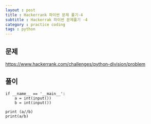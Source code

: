 ```yaml
---
layout : post
title : Hackerrank 파이썬 문제 풀기-4
subtitle : Hackerrak 파이썬 문제풀기 -4
category : practice coding
tags : python
---
```


## 문제 
https://www.hackerrank.com/challenges/python-division/problem


## 풀이
~~~
if __name__ == '__main__':
    a = int(input())
    b = int(input())

print (a//b)
print(a/b)

~~~

